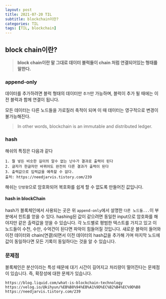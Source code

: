 ```yaml
---
layout: post
title: 2021-07-20 TIL
subtitle: blockchain이란?
categories: TIL
tags: [TIL, blockchain]
---
```


## block chain이란?

> **block chain이란 말 그대로 데이터 블럭들이 chain 처럼 연결되어있는 형태를 말한다.**

### append-only
데이터를 추가하려면 블럭 형태의 데이터만 `추가`만 가능하며, 블럭이 추가 될 때에는 이전 블럭과 함께 연결이 됩니다.

모든 데이터는 다른 노드들을 가로질러 축적이 되며 이 때 데이터는 영구적으로 변경이 불가능해진다.
> In other words, blockchain is an immutable and distributed ledger.

### hash
해쉬의 특징은 다음과 같다
```
1. 뭘 넣든 비슷한 길이의 알수 없는 난수가 결과로 출력이 된다
2. 글자가 한글자만 바뀌어도 완전히 다른 결과가 출력이 된다
3. 출력값으로 입력값을 예측할 수 없다.
출처: https://needjarvis.tistory.com/239
```
해쉬는 `단방향`으로 암호화되어 복호화를 쉽게 할 수 없도록 만들어진 값입니다.

#### hash in blockChain
hash가 블록체인에서 사용되는 곳은 위 `append-only`에서 설명한 `다른 노드들...`이 부분에서 힌트를 얻을 수 있다. hashing된 값이 같으려면 동일한 input으로 암호화를 해야지만 같은 출력값을 얻을 수 있습니다. 각 노드별로 평범한 텍스트를 가지고 있고 이 노드들이 수천, 수만, 수억건이 된다면 파악이 힘들어질 것입니다. 새로운 블럭이 들어와 이전 데이터와 chain(연결)되면서 이전 데이터의 hash값을 추가해 가며 마지막 노드에 값이 동일하다면 모든 기록이 동일하다는 것을 알 수 있습니다. 



### 문제점
블록체인은 분산이라는 특성 때문에 대기 시간이 길어지고 처리량이 떨어진다는 문제점이 있습니다. 즉, 확장성에 대한 문제가 있습니다.




```출처
https://blog.liquid.com/what-is-blockchain-technology
https://velog.io/@kihyun/%EB%B8%94%EB%A1%9D%EC%B2%B4%EC%9D%B8
https://needjarvis.tistory.com/239
```
